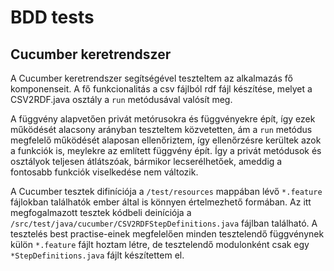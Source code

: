 # BDD tests
## Cucumber keretrendszer

A Cucumber keretrendszer segítségével teszteltem az alkalmazás fő komponenseit. A fő funkcionalitás a csv fájlból rdf fájl készítése, melyet a CSV2RDF.java osztály a `run` metódusával valósít meg.

A függvény alapvetően privát metórusokra és függvényekre épít, így ezek működését alacsony arányban teszteltem közvetetten, ám a `run` metódus megfelelő működését alaposan ellenőriztem, így ellenőrzésre kerültek azok a funkciók is, meylekre az említett függvény épít. Így a privát metódusok és osztályok teljesen átlátszóak, bármikor lecserélhetőek, ameddig a fontosabb funkciók viselkedése nem változik.

A Cucumber tesztek  difiníciója a `/test/resources` mappában lévő `*.feature` fájlokban találhatók ember által is könnyen értelmezhető formában. Az itt megfogalmazott tesztek kódbeli deiníciója a `/src/test/java/cucumber/CSV2RDFStepDefinitions.java` fájlban található. A tesztelés best practise-einek megfelelően minden tesztelendő függvénynek külön `*.feature` fájlt hoztam létre, de tesztelendő modulonként csak egy `*StepDefinitions.java` fájlt készítettem el. 